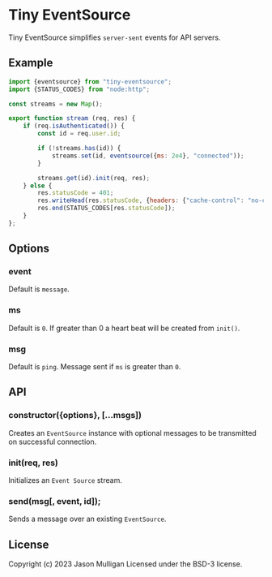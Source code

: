 # Tiny EventSource

Tiny EventSource simplifies `server-sent` events for API servers.

## Example

```javascript
import {eventsource} from "tiny-eventsource";
import {STATUS_CODES} from "node:http";

const streams = new Map();

export function stream (req, res) {
	if (req.isAuthenticated()) {
		const id = req.user.id;

		if (!streams.has(id)) {
			streams.set(id, eventsource({ms: 2e4}, "connected"));
		}

		streams.get(id).init(req, res);
	} else {
		res.statusCode = 401;
		res.writeHead(res.statusCode, {headers: {"cache-control": "no-cache, must re-validate"}})
		res.end(STATUS_CODES[res.statusCode]);
	}
};
```

## Options

### event

Default is `message`.

### ms

Default is `0`. If greater than 0 a heart beat will be created from `init()`.

### msg

Default is `ping`. Message sent if `ms` is greater than `0`.

## API

### constructor({options}, [...msgs])

Creates an `EventSource` instance with optional messages to be transmitted on successful connection.

### init(req, res)

Initializes an `Event Source` stream.

### send(msg[, event, id]);

Sends a message over an existing `EventSource`.

## License
Copyright (c) 2023 Jason Mulligan
Licensed under the BSD-3 license.
